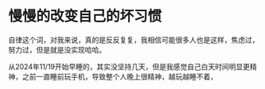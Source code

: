 # 慢慢的改变自己的坏习惯



自律这个词，对我来说，真的是反反复复，我相信可能很多人也是这样，焦虑过，努力过，但是就是没实现哈哈。



从2024年11/19开始早睡的，其实没坚持几天，但是我感觉自己白天时间明显更精神，之前一直睡前玩手机，导致整个人晚上很精神，越玩越睡不着，



